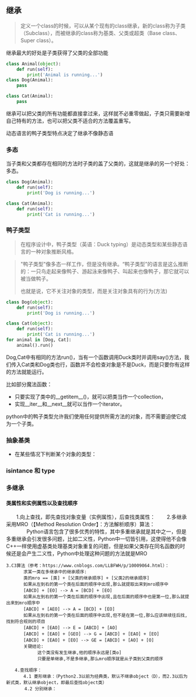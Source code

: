 ## 继承
> 定义一个class的时候，可以从某个现有的class继承，新的class称为子类（Subclass），而被继承的class称为基类、父类或超类（Base class、Super class）。

继承最大的好处是子类获得了父类的全部功能

```python
class Animal(object):
    def run(self):
        print('Animal is running...')
class Dog(Animal):
    pass

class Cat(Animal):
    pass

```
继承可以把父类的所有功能都直接拿过来，这样就不必重零做起，子类只需要新增自己特有的方法，也可以把父类不适合的方法覆盖重写。

动态语言的鸭子类型特点决定了继承不像静态语

### 多态

当子类和父类都存在相同的方法时子类的盖了父类的，这就是继承的另一个好处：多态。

```python
class Dog(Animal):
    def run(self):
        print('Dog is running...')

class Cat(Animal):
    def run(self):
        print('Cat is running...')
```

### 鸭子类型 

> 在程序设计中，鸭子类型（英语：Duck typing）是动态类型和某些静态语言的一种对象推断风格。
 
> "鸭子类型"像多态一样工作，但是没有继承。“鸭子类型”的语言是这么推断的：一只鸟走起来像鸭子、游起泳来像鸭子、叫起来也像鸭子，那它就可以被当做鸭子。
>
> 也就是说，它不关注对象的类型，而是关注对象具有的行为(方法)
    
```python
class Dog(object):
    def run(self):
        print('Dog is running...')

class Cat(object):
    def run(self):
        print('Cat is running...')
for animal in [Dog, Cat]:
    animal().run()
```
Dog,Cat中有相同的方法run()，当有一个函数调用Duck类时并调用say()方法，我们传入Cat类和Dog类也行，函数并不会检查对象是不是Duck，而是只要你有这样的方法就能运行。

比如部分魔法函数：
 * 只要实现了类中的__getitem__()，就可以把类当作一个collection，
 * 实现__iter__和__next__就可以当作一个iterator。
 
 python中的鸭子类型允许我们使用任何提供所需方法的对象，而不需要迫使它成为一个子类。


### 抽象基类

* 在某些情况下判断某个对象的类型：

    


### isintance 和 type


### 多继承

#### 类属性和实例属性以及查找顺序
　　1.向上查找，即先查找对象变量（实例属性），后查找类属性：
　　2.多继承采用MRO（【Method Resolution Order】：方法解析顺序）算法：
　　　　Python语言包含了很多优秀的特性，其中多重继承就是其中之一，但是多重继承会引发很多问题，比如二义性，Python中一切皆引用，这使得他不会像C++一样使用虚基类处理基类对象重复的问题，但是如果父类存在同名函数的时候还是会产生二义性，Python中处理这种问题的方法就是MRO

    3.C3算法（参考：https://www.cnblogs.com/LLBFWH/p/10009064.html）：　　
    　　　　求某一类在多继承中的继承顺序:
    　　　　类的mro == [类] + [父类的继承顺序] + [父类2的继承顺序]
    　　　　如果从左到右的第一个类在后面的顺序中出现,那么就提取出来到mro顺序中
    　　　　[ABCD] + [EO] --> A = [BCD] + [EO]
    　　　　如果从左到右的第一个类在后面的顺序中出现,且在后面的顺序中也是第一位,那么就提出来到mro顺序中
    　　　　[ABCD] + [AEO] --> A = [BCD] + [EO]
    　　　　如果从左到右的第一个类在后面的顺序中出现,但不是在第一位,那么应该继续往后找,找到符合规则的项目
    　　　　[ABCD] + [EAO] --> E = [ABCD] + [AO]
    　　　　[ABCD] + [EAO] + [GEO] --> G = [ABCD] + [EAO] + [EO]
    　　　　[ABCD] + [EAO] + [EO] --> GE = [ABCD] + [AO] + [O]
    　　　　关键结论:
    　　　　 　　 这个类没有发生继承,他的顺序永远是[类o]
    　　　　　　  只要是单继承,不是多继承,那么mro顺序就是从子类到父类的顺序
    
    　　4.查找顺序：
    　　　　4.1 菱形继承：（Python2.3以前为经典类，默认不继承object（D），而2.3以后为新式类，默认继承object，即最后查找object类）
           4.2 分别继承：
